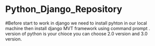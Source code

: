 # Python_Django_Repository
#Before start to work in django we need to install pyhton in our local machine then install django MVT framework using command prompt . version of python is your chioce you can choose 2.0 version and 3.0 version.
